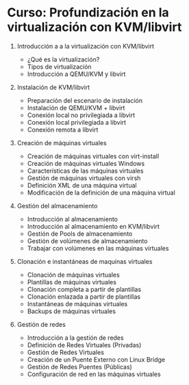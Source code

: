 # Curso: Profundización en la virtualización con KVM/libvirt

1. Introducción a a la virtualización con KVM/libvirt
    * ¿Qué es la virtualización?
	* Tipos de virtualización
	* Introducción a QEMU/KVM y libvirt

2. Instalación de KVM/libvirt
    * Preparación del escenario de instalación
    * Instalación de QEMU/KVM + libvirt
    * Conexión local no privilegiada a libvirt
    * Conexión local privilegiada a libvirt
    * Conexión remota a libvirt

3. Creación de máquinas virtuales
    * Creación de máquinas virtuales con virt-install
    * Creación de máquinas virtuales Windows
    * Características de las máquinas virtuales
    * Gestión de máquinas virtuales con virsh
    * Definición XML de una máquina virtual
    * Modificación de la definición de una máquina virtual

4. Gestión del almacenamiento
    * Introducción al almacenamiento
    * Introducción al almacenamiento en KVM/libvirt
    * Gestión de Pools de almacenamiento
    * Gestión de volúmenes de almacenamiento
    * Trabajar con volúmenes en las máquinas virtuales

5. Clonación e instantáneas de maquinas virtuales
    * Clonación de máquinas virtuales
    * Plantillas de máquinas virtuales
    * Clonación completa a partir de plantillas
    * Clonación enlazada a partir de plantillas
    * Instantáneas de máquinas virtuales
    * Backups de máquinas virtuales

6. Gestión de redes
    * Introducción a la gestión de redes
    * Definición de Redes Virtuales (Privadas)
    * Gestión de Redes Virtuales
    * Creación de un Puente Externo con Linux Bridge
    * Gestión de Redes Puentes (Públicas)
    * Configuración de red en las máquinas virtuales